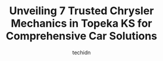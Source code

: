 ---
layout: ampstory
image: https://images.unsplash.com/photo-1619844175348-a10c44e6f66a?ixlib=rb-4.0.3&ixid=MnwxMjA3fDB8MHxwaG90by1wYWdlfHx8fGVufDB8fHx8&auto=format&fit=crop&w=640&h=853&q=80
author: techidn
featured: false
description: Trust your vehicles maintenance and repairs to the 7 best Chrysler Mechanic in Topeka KS, USA. With their extensive experience, cutting-edge technology, and commitment to customer satisfact
title: Unveiling 7 Trusted Chrysler Mechanics in Topeka KS for Comprehensive Car Solutions
cover:
   title: Unveiling 7 Trusted Chrysler Mechanics in Topeka KS for Comprehensive Car Solutions
   subtitle: Rickpate
   background: https://images.unsplash.com/photo-1619844175348-a10c44e6f66a?ixlib=rb-4.0.3&ixid=MnwxMjA3fDB8MHxwaG90by1wYWdlfHx8fGVufDB8fHx8&auto=format&fit=crop&w=640&h=853&q=80

pages: 
 - layout: thirds
   top: <h1>#1 Crossroads Automotive</h1>
   bottom: "<p>I was able to get my vehicle in quickly.  The staff is friendly and helpful. We live out of town so it was good to find such a great place in Topeka. My car was looked th</p>"
   background: https://www.knot35.com/toplist/wp-content/uploads/2023/06/best-chrysler-mechanic-1-in-topeka-ks-1685834778.jpeg
   backgroundblur: true
 - layout: thirds
   top: <h1>#2 Shorey Automotive</h1>
   bottom: "<p>1432 NW Eugene St, Topeka, KS 66608, United States</p>"
   background: https://www.knot35.com/toplist/wp-content/uploads/2023/06/best-chrysler-mechanic-2-in-topeka-ks-1685834778.jpeg
   cta:
      link: https://www.knot35.com/toplist/unveiling-7-trusted-chrysler-mechanics-in-topeka-ks-for-comprehensive-car-solutions/
      text: Unveiling 7 Trusted Chrysler Mechanics in Topeka KS for Comprehensive Car Solutions
 - layout: thirds
   top: <h1>#3 Padron Automotive, LLC</h1>
   bottom: "<p>1201 SW 6th Ave, Topeka, KS 66606, United States</p>"
   background: https://www.knot35.com/toplist/wp-content/uploads/2023/06/best-chrysler-mechanic-3-in-topeka-ks-1685834778.png
   cta:
      link: https://www.knot35.com/toplist/unveiling-7-trusted-chrysler-mechanics-in-topeka-ks-for-comprehensive-car-solutions/
      text: Unveiling 7 Trusted Chrysler Mechanics in Topeka KS for Comprehensive Car Solutions
 - layout: thirds
   top: <h1>#4 John Hoffer Chrysler Jeep</h1>
   bottom: "<p>3220 SW Topeka Blvd, Topeka, KS 66611, United States</p>"
   background: https://images.unsplash.com/photo-1496096265110-f83ad7f96608?ixlib=rb-4.0.3&ixid=MnwxMjA3fDB8MHxwaG90by1wYWdlfHx8fGVufDB8fHx8&auto=format&fit=crop&w=640&h=853&q=80
   cta:
      link: https://www.knot35.com/toplist/unveiling-7-trusted-chrysler-mechanics-in-topeka-ks-for-comprehensive-car-solutions/
      text: Unveiling 7 Trusted Chrysler Mechanics in Topeka KS for Comprehensive Car Solutions
 - layout: thirds
   top: <h1>#5 Automotion By Manis Inc</h1>
   bottom: "<p>1835 S Kansas Ave, Topeka, KS 66612, United States</p>"
   background: https://images.unsplash.com/photo-1574169208507-84376144848b?ixlib=rb-4.0.3&ixid=MnwxMjA3fDB8MHxwaG90by1wYWdlfHx8fGVufDB8fHx8&auto=format&fit=crop&w=640&h=853&q=80
   cta:
      link: https://www.knot35.com/toplist/unveiling-7-trusted-chrysler-mechanics-in-topeka-ks-for-comprehensive-car-solutions/
      text: Unveiling 7 Trusted Chrysler Mechanics in Topeka KS for Comprehensive Car Solutions
 - layout: thirds
   top: <h1>#6 Performance Auto Care of Topeka, Inc</h1>
   bottom: "<p>5723 SW 21st St, Topeka, KS 66604, United States</p>"
   background: https://images.unsplash.com/photo-1613843873231-1447db182f97?ixlib=rb-4.0.3&ixid=MnwxMjA3fDB8MHxwaG90by1wYWdlfHx8fGVufDB8fHx8&auto=format&fit=crop&w=640&h=853&q=80
   cta:
      link: https://www.knot35.com/toplist/unveiling-7-trusted-chrysler-mechanics-in-topeka-ks-for-comprehensive-car-solutions/
      text: Unveiling 7 Trusted Chrysler Mechanics in Topeka KS for Comprehensive Car Solutions
 - layout: thirds
   top: <h1>#7 O Z Truck & Auto</h1>
   bottom: "<p>1640 NW Taylor St, Topeka, KS 66608, United States</p>"
   background: https://images.unsplash.com/photo-1618005182384-a83a8bd57fbe?ixlib=rb-4.0.3&ixid=MnwxMjA3fDB8MHxwaG90by1wYWdlfHx8fGVufDB8fHx8&auto=format&fit=crop&w=640&h=853&q=80
   cta:
      link: https://www.knot35.com/toplist/unveiling-7-trusted-chrysler-mechanics-in-topeka-ks-for-comprehensive-car-solutions/
      text: Unveiling 7 Trusted Chrysler Mechanics in Topeka KS for Comprehensive Car Solutions
 - layout: thirds
   middle: Continue reading...
   background: https://images.unsplash.com/photo-1561679660-d00ee1e0dc8e?ixlib=rb-4.0.3&ixid=MnwxMjA3fDB8MHxwaG90by1wYWdlfHx8fGVufDB8fHx8&auto=format&fit=crop&w=640&h=853&q=80
   cta:
      link: https://www.knot35.com/toplist/unveiling-7-trusted-chrysler-mechanics-in-topeka-ks-for-comprehensive-car-solutions/
      text: Unveiling 7 Trusted Chrysler Mechanics in Topeka KS for Comprehensive Car Solutions
      
---